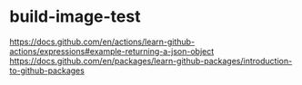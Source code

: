 # build-image-test

https://docs.github.com/en/actions/learn-github-actions/expressions#example-returning-a-json-object
https://docs.github.com/en/packages/learn-github-packages/introduction-to-github-packages